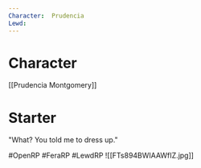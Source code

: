 ```yaml
---
Character:  Prudencia
Lewd: 
---
```

# Character
[[Prudencia Montgomery]]

# Starter
"What? You told me to dress up."
  

#OpenRP #FeraRP #LewdRP 
![[FTs894BWIAAWfIZ.jpg]]